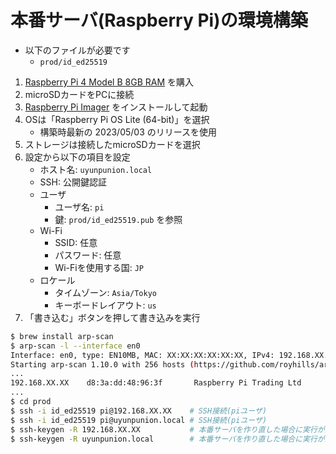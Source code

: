 # 本番サーバ(Raspberry Pi)の環境構築

- 以下のファイルが必要です
    - `prod/id_ed25519`

1. [Raspberry Pi 4 Model B 8GB RAM](https://www.raspberrypi.com/products/raspberry-pi-4-model-b/?variant=raspberry-pi-4-model-b-8gb) を購入
1. microSDカードをPCに接続
1. [Raspberry Pi Imager](https://www.raspberrypi.com/software/) をインストールして起動
1. OSは「Raspberry Pi OS Lite (64-bit)」を選択
    - 構築時最新の 2023/05/03 のリリースを使用
1. ストレージは接続したmicroSDカードを選択
1. 設定から以下の項目を設定
    - ホスト名: `uyunpunion.local`
    - SSH: 公開鍵認証
    - ユーザ
        - ユーザ名: `pi`
        - 鍵: `prod/id_ed25519.pub` を参照
    - Wi-Fi
        - SSID: 任意
        - パスワード: 任意
        - Wi-Fiを使用する国: `JP`
    - ロケール
        - タイムゾーン: `Asia/Tokyo`
        - キーボードレイアウト: `us`
1. 「書き込む」ボタンを押して書き込みを実行

```bash
$ brew install arp-scan
$ arp-scan -l --interface en0
Interface: en0, type: EN10MB, MAC: XX:XX:XX:XX:XX:XX, IPv4: 192.168.XX.XX
Starting arp-scan 1.10.0 with 256 hosts (https://github.com/royhills/arp-scan)
...
192.168.XX.XX    d8:3a:dd:48:96:3f       Raspberry Pi Trading Ltd
...
$ cd prod
$ ssh -i id_ed25519 pi@192.168.XX.XX    # SSH接続(piユーザ)
$ ssh -i id_ed25519 pi@uyunpunion.local # SSH接続(piユーザ)
$ ssh-keygen -R 192.168.XX.XX           # 本番サーバを作り直した場合に実行が必要
$ ssh-keygen -R uyunpunion.local        # 本番サーバを作り直した場合に実行が必要
```
